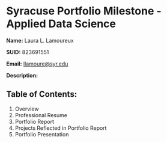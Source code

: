 # Syracuse Portfolio Milestone - Applied Data Science

**Name:** Laura L. Lamoureux

**SUID:** 823691551

**Email:** llamoure@syr.edu

**Description:**

## Table of Contents:
1. Overview
2. Professional Resume
3. Portfolio Report
4. Projects Reflected in Portfolio Report
5. Portfolio Presentation
